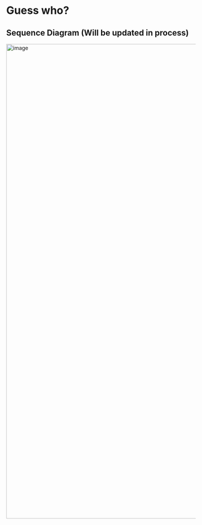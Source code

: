# Guess who?

## Sequence Diagram (Will be updated in process)
<img width="1209" height="1260" alt="image" src="https://github.com/user-attachments/assets/42c77830-a7cb-4a92-8c02-23f98e68a11f" />

